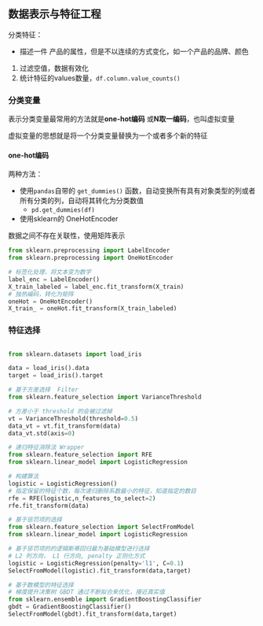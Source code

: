 ## 数据表示与特征工程



分类特征：

- 描述一件 产品的属性，但是不以连续的方式变化，如一个产品的品牌、颜色



1. 过滤空值，数据有效化
2. 统计特征的values数量，`df.column.value_counts()`

   


### 分类变量

表示分类变量最常用的方法就是**one-hot编码** 或**N取一编码**，也叫虚拟变量

虚拟变量的思想就是将一个分类变量替换为一个或者多个新的特征 



#### one-hot编码

两种方法：

- 使用`pandas`自带的 `get_dummies()` 函数，自动变换所有具有对象类型的列或者所有分类的列，自动将其转化为分类数值
  - `pd.get_dummies(df)`
- 使用sklearn的 OneHotEncoder

数据之间不存在关联性，使用矩阵表示

```python
from sklearn.preprocessing import LabelEncoder
from sklearn.preprocessing import OneHotEncoder

# 标签化处理，将文本变为数字
label_enc = LabelEncoder()
X_train_labeled = label_enc.fit_transform(X_train)
# 独热编码，转化为矩阵
oneHot = OneHotEncoder()
X_train_ = oneHot.fit_transform(X_train_labeled)
```



### 特征选择

```python

from sklearn.datasets import load_iris

data = load_iris().data
target = load_iris().target

# 基于方差选择  Filter
from sklearn.feature_selection import VarianceThreshold

# 方差小于 threshold 的会被过滤掉
vt = VarianceThreshold(threshold=0.5)
data_vt = vt.fit_transform(data)
data_vt.std(axis=0)

# 递归特征消除法 Wrapper
from sklearn.feature_selection import RFE
from sklearn.linear_model import LogisticRegression

# 构建算法
logistic = LogisticRegression()
# 指定保留的特征个数，每次递归删除系数最小的特征，知道指定的数目
rfe = RFE(logistic,n_features_to_select=2)
rfe.fit_transform(data)

# 基于惩罚项的选择
from sklearn.feature_selection import SelectFromModel
from sklearn.linear_model import LogisticRegression

# 基于惩罚项的的逻辑斯蒂回归最为基础模型进行选择
# L2 列方向， L1 行方向, penalty 正则化方式
logistic = LogisticRegression(penalty='l1', C=0.1)
SelectFromModel(logistic).fit_transform(data,target)

# 基于数模型的特征选择
# 梯度提升决策树 GBDT 通过不断拟合来优化，接近真实值
from sklearn.ensemble import GradientBoostingClassifier
gbdt = GradientBoostingClassifier()
SelectFromModel(gbdt).fit_transform(data,target)

```

